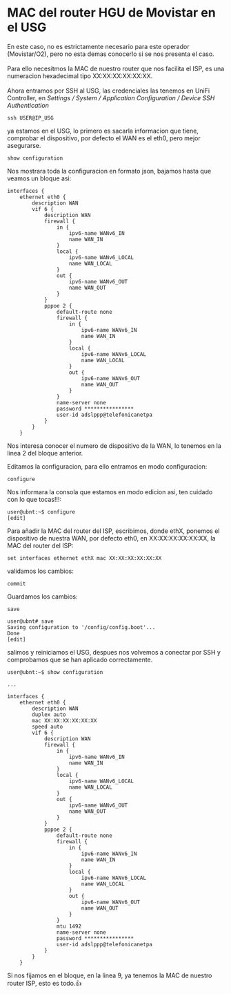 # MAC del router HGU de Movistar en el USG

En este caso, no es estrictamente necesario para este operador (Movistar/O2), pero no esta demas conocerlo si se nos presenta el caso.\
\
Para ello necesitmos la MAC de nuestro router que nos facilita el ISP, es una numeracion hexadecimal tipo XX:XX:XX:XX:XX:XX.\
\
Ahora entramos por SSH al USG, las credenciales las tenemos en UniFi Controller, en _Settings / System / Application Configuration / Device SSH Authentication_

```
ssh USER@IP_USG
```

ya estamos en el USG, lo primero es sacarla informacion que tiene, comprobar el dispositivo, por defecto el WAN es el eth0, pero mejor asegurarse.

```
show configuration
```

Nos mostrara toda la configuracion en formato json, bajamos hasta que veamos un bloque asi:

```
interfaces {
    ethernet eth0 {
        description WAN
        vif 6 {
            description WAN
            firewall {
                in {
                    ipv6-name WANv6_IN
                    name WAN_IN
                }
                local {
                    ipv6-name WANv6_LOCAL
                    name WAN_LOCAL
                }
                out {
                    ipv6-name WANv6_OUT
                    name WAN_OUT
                }
            }
            pppoe 2 {
                default-route none
                firewall {
                    in {
                        ipv6-name WANv6_IN
                        name WAN_IN
                    }
                    local {
                        ipv6-name WANv6_LOCAL
                        name WAN_LOCAL
                    }
                    out {
                        ipv6-name WANv6_OUT
                        name WAN_OUT
                    }
                }
                name-server none
                password ****************
                user-id adslppp@telefonicanetpa
            }
        }
    }
```

Nos interesa conocer el numero de dispositivo de la WAN, lo tenemos en la linea 2 del bloque anterior.

Editamos la configuracion, para ello entramos en modo configuracion:

```
configure
```

Nos informara la consola que estamos en modo edicion asi, ten cuidado con lo que tocas!!!:

```
user@ubnt:~$ configure
[edit]
```

Para añadir la MAC del router del ISP, escribimos, donde ethX, ponemos el dispositivo de nuestra WAN, por defecto eth0, en XX:XX:XX:XX:XX:XX, la MAC del router del ISP:

```
set interfaces ethernet ethX mac XX:XX:XX:XX:XX:XX
```

validamos los cambios:

```
commit
```

Guardamos los cambios:

```
save
```

```
user@ubnt# save
Saving configuration to '/config/config.boot'...
Done
[edit]
```

salimos y reiniciamos el USG, despues nos volvemos a conectar por SSH y comprobamos que se han aplicado correctamente.

```
user@ubnt:~$ show configuration

...

interfaces {
    ethernet eth0 {
        description WAN
        duplex auto
        mac XX:XX:XX:XX:XX:XX
        speed auto
        vif 6 {
            description WAN
            firewall {
                in {
                    ipv6-name WANv6_IN
                    name WAN_IN
                }
                local {
                    ipv6-name WANv6_LOCAL
                    name WAN_LOCAL
                }
                out {
                    ipv6-name WANv6_OUT
                    name WAN_OUT
                }
            }
            pppoe 2 {
                default-route none
                firewall {
                    in {
                        ipv6-name WANv6_IN
                        name WAN_IN
                    }
                    local {
                        ipv6-name WANv6_LOCAL
                        name WAN_LOCAL
                    }
                    out {
                        ipv6-name WANv6_OUT
                        name WAN_OUT
                    }
                }
                mtu 1492
                name-server none
                password ****************
                user-id adslppp@telefonicanetpa
            }
        }
    }
```

Si nos fijamos en el bloque, en la linea 9, ya tenemos la MAC de nuestro router ISP, esto es todo.:thumbsup:
